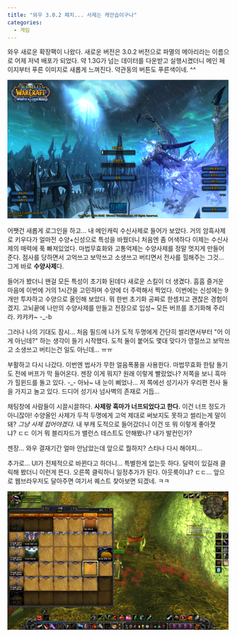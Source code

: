 ```yaml
---
title: "와우 3.0.2 패치... 사제는 캐안습이구나"
categories:
  - 게임
---
```


와우 새로운 확장팩이 나왔다. 새로운 버전은 3.0.2 버전으로 파멸의 메아리라는 이름으로 어제 저녁 배포가 되었다. 약 1.3G가 넘는 데이터를 다운받고 실행시켰더니 메인 페이지부터 푸른 이미지로 새롭게 느껴진다. 약관동의 버튼도 푸른색이네. ^^  
  
![](/assets/images/posts/2008/10/4900b61900b5edg.png)  

어쨋건 새롭게 로그인을 하고... 내 메인캐릭 수신사제로 들어가 보았다. 거의 암흑사제로 키우다가 얼마전 수양+신성으로 특성을 바꿨더니 처음엔 좀 어색하다 이제는 수신사제의 매력에 푹 빠져있었다. 마법무효화와 고통억제는 수양사제를 정말 멋지게 만들어 준다. 점사를 당하면서 고억쓰고 보막쓰고 소생쓰고 버티면서 전사를 힐해주는 그것... 그게 바로 **수양사제**다.  
  
들어가 봤더니 왠걸 모든 특성이 초기화 된데다 새로운 스킬이 더 생겼다. 흠흠 즐거운 마음에 이번에 거의 1시간을 고민하며 수양에 더 주력해서 찍었다. 이번에는 신성에는 9개만 투자하고 수양으로 올인해 보았다. 뭐 한번 초기화 공짜로 한셈치고 괜찮은 경험이겠지. 고뇌끝에 나만의 수양사제를 만들고 전장으로 입성~ 모든 버프를 초기화해 주리라. 캬캬캬~ -_-b  
  
그러나 나의 기대도 잠시... 처음 필드에 나가 도적 두명에게 간단히 썰리면서부터 "어 이게 아닌데?" 하는 생각이 들기 시작했다. 도적 둘이 붙어도 몇대 맞다가 영절쓰고 보막쓰고 소생쓰고 버티는건 일도 아닌데... ㅠㅠ  
  
부활하고 다시 나갔다. 이번엔 법사가 무한 얼음폭풍을 사용한다. 마법무효화 한탐 돌기도 전에 버프가 막 들어온다. 젠장 이게 뭐지? 원래 이렇게 빨랐었나? 저쪽을 보니 흑마가 힐윈드를 돌고 있다. -_- 아놔~ 내 눈이 삐었나... 저 쪽에선 성기사가 우리편 전사 둘을 가지고 놀고 있다. 드디어 성기사 넘사벽의 존재로 거듭...  
  
채팅창에 사람들이 시끌시끌하다. **사제랑 흑마가 너프되었다고 한다.** 이건 너프 정도가 아니잖아! 수양올인 사제가 두적 두명에게 고억 제대로 써보지도 못하고 썰리는게 말이돼? _그냥 사제 접어야겠다._ 내 부캐 도적으로 들어갔더니 이건 또 뭐 이렇게 좋아졋냐? ㄷㄷ 이거 뭐 블리자드가 밸런스 테스트도 안해봤나? 내가 발컨인가?  
  
젠장... 와우 결재기간 얼마 안남았는데 앞으로 뭘하지? 스타나 다시 해야지...  

추가로... UI가 전체적으로 바뀐다고 하더니... 특별한게 없는듯 하다. 달력이 있길래 클릭해 봤더니 이런게 뜬다. 오른쪽 클릭하니 일정추가가 된다. 아웃룩이냐? ㄷㄷ... 앞으로 웹브라우저도 달아주면 여기서 퀘스트 찾아보면 되겠네. ㅋㅋ  
  
![](/assets/images/posts/2008/10/4900b6b9340a3ay.png)
